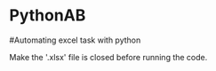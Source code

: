 # PythonAB

#Automating excel task with python

Make the '.xlsx' file is closed before running the code.
